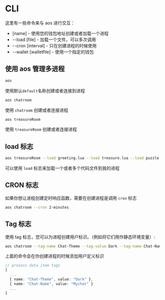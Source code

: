 # CLI

这里有一些命令来与 aos 进行交互：

- [name] - 使用您的钱包地址创建或者加载一个进程
- --load [file] - 加载一个文件，可以多次调用
- --cron [interval] - 只在创建进程的时候使用
- --wallet [walletfile] - 使用一个指定的钱包

## 使用 aos 管理多进程

```sh
aos
```

使用默认`default`名称创建或者连接到进程

```sh
aos chatroom
```

使用 `chatroom` 创建或者连接进程

```sh
aos treasureRoom
```

使用 `treasureRoom` 创建或者连接进程

## load 标志

```sh
aos treasureRoom --load greeting.lua --load treasure.lua --load puzzle.lua
```

可以使用 `load` 标志来加载一个或者多个代码文件到我的进程

## CRON 标志

如果你想让进程创建定时响应函数，需要在创建进程是调用 `cron` 标志

```sh
aos chatroom --cron 2-minutes
```

## Tag 标志

使用 tag 标志，您可以为进程创建用户标识。（例如将它们用作静态环境变量）:

```sh
aos chatroom --tag-name Chat-Theme --tag-value Dark --tag-name Chat-Name --tag-value Mychat
```

上面的命令会在你创建进程的时候添加用户定义标识

```ts
// process data item tags
[
  ...
  { name: "Chat-Theme", value: "Dark" },
  { name: "Chat-Name", value: "Mychat" }
  ...
]
```
